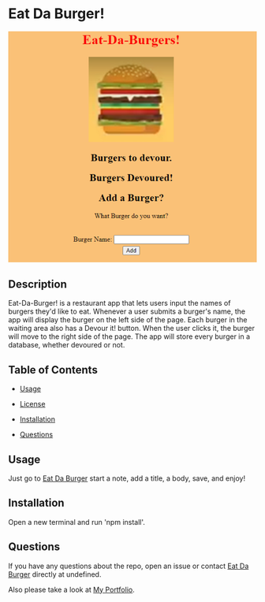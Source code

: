 
# Eat Da Burger!
![Burger](./pics/burger.png)

## Description

Eat-Da-Burger! is a restaurant app that lets users input the names of burgers they'd like to eat. Whenever a user submits a burger's name, the app will display the burger on the left side of the page. Each burger in the waiting area also has a Devour it! button. When the user clicks it, the burger will move to the right side of the page. The app will store every burger in a database, whether devoured or not.

## Table of Contents 

* [Usage](#usage)

* [License](#license)

* [Installation](#installation)

* [Questions](#questions)


## Usage

Just go to [Eat Da Burger](https://nameless-brook-84137.herokuapp.com/) start a note, add a title, a body, save, and enjoy!

## Installation

Open a new terminal and run 'npm install'.
  
## Questions

If you have any questions about the repo, open an issue or contact [Eat Da Burger](https://github.com/TravisLovingood/Burger) directly at undefined.

Also please take a look at [My Portfolio](https://travislovingood.github.io/Portfolio/).